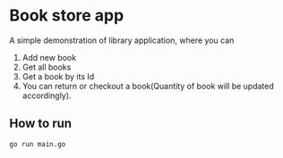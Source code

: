 # Book store app
A simple demonstration of library application, where you can

1. Add new book
2. Get all books
3. Get a book by its Id
4. You can return or checkout a book(Quantity of book will be updated accordingly).

## How to run
``` bash
go run main.go
```
